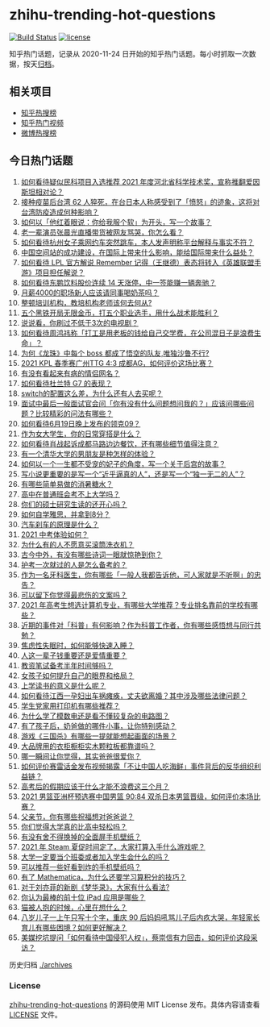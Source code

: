 # zhihu-trending-hot-questions

[![Build Status](https://github.com/justjavac/zhihu-trending-hot-questions/workflows/ci/badge.svg?branch=master)](https://github.com/justjavac/zhihu-trending-hot-questions/actions)
[![license](https://img.shields.io/github/license/justjavac/zhihu-trending-hot-questions)](https://github.com/justjavac/zhihu-trending-hot-questions/blob/master/LICENSE)

知乎热门话题，记录从 2020-11-24 日开始的知乎热门话题。每小时抓取一次数据，按天[归档](./archives)。

## 相关项目

- [知乎热搜榜](https://github.com/justjavac/zhihu-trending-top-search)
- [知乎热门视频](https://github.com/justjavac/zhihu-trending-hot-video)
- [微博热搜榜](https://github.com/justjavac/weibo-trending-hot-search)

## 今日热门话题

<!-- BEGIN -->
<!-- 最后更新时间 Mon Jun 21 2021 02:01:43 GMT+0800 (China Standard Time) -->

1. [如何看待疑似民科项目入选推荐 2021
   年度河北省科学技术奖，宣称推翻爱因斯坦相对论？](https://www.zhihu.com/question/465966475)
2. [接种疫苗后台湾 62
   人猝死，在台日本人称感受到了「愤怒」的迹象，这将对台湾防疫造成何种影响？](https://www.zhihu.com/question/466110239)
3. [如何以「他红着眼说：你给我服个软」为开头，写一个故事？](https://www.zhihu.com/question/460697101)
4. [老一辈演员张晨光直播带货被网友骂哭，你怎么看？](https://www.zhihu.com/question/465922667)
5. [如何看待杭州女子乘网约车突然跳车，本人发声明称平台解释与事实不符？](https://www.zhihu.com/question/465856176)
6. [中国空间站的成功建设，在国际上带来什么影响，能给国际带来什么益处？](https://www.zhihu.com/question/465703732)
7. [如何看待 LPL 官方解说 Remember
   记得（王继德）表态将转入《英雄联盟手游》项目担任解说？](https://www.zhihu.com/question/465610838)
8. [如何看待东鹏饮料股价连续 14 天涨停，中一签能赚一辆奔驰？](https://www.zhihu.com/question/465492977)
9. [月薪4000的职场新人应该请同事喝奶茶吗？](https://www.zhihu.com/question/466090577)
10. [整顿培训机构，教培机构老师该何去何从?](https://www.zhihu.com/question/463008808)
11. [五个黑铁开局无限金币，打五个职业选手，用什么战术能胜利？](https://www.zhihu.com/question/460139174)
12. [说说看，你刷过不低于3次的电视剧？](https://www.zhihu.com/question/457564696)
13. [如何看待周鸿祎称「打工是用老板的钱给自己交学费，在公司混日子是浪费生命」？](https://www.zhihu.com/question/465936066)
14. [为何《龙珠》中每个 boss 都成了悟空的队友,唯独沙鲁不行?](https://www.zhihu.com/question/464605306)
15. [2021 KPL 春季赛广州TTG 4:3
    成都AG，如何评价这场比赛？](https://www.zhihu.com/question/466215624)
16. [有没有看起来有病的情侣网名？](https://www.zhihu.com/question/460193137)
17. [如何看待杜兰特 G7 的表现？](https://www.zhihu.com/question/466100708)
18. [switch的配置这么差，为什么还有人去买呢？](https://www.zhihu.com/question/464901398)
19. [面试中最后一般面试官会问「你有没有什么问题想问我的？」应该问哪些问题？比较精彩的问法有哪些？](https://www.zhihu.com/question/21559274)
20. [如何看待6月19日晚上发布的领克09？](https://www.zhihu.com/question/466043949)
21. [作为女大学生，你的日常穿搭是什么？](https://www.zhihu.com/question/317964300)
22. [如何看待肖战起诉成都马路边边餐饮，还有哪些细节值得注意？](https://www.zhihu.com/question/465777508)
23. [有一个清华大学的男朋友是种怎样的体验？](https://www.zhihu.com/question/30174174)
24. [如何以一个一生都不受宠的妃子的角度，写一个关于后宫的故事？](https://www.zhihu.com/question/459786967)
25. [写小说更重要的是写一个“近乎逼真的人”，还是写一个“独一无二的人”？](https://www.zhihu.com/question/462450168)
26. [有哪些简单易做的消暑糖水？](https://www.zhihu.com/question/20362705)
27. [高中在普通班会考不上大学吗？](https://www.zhihu.com/question/458586665)
28. [你们的硕士研究生读的还开心吗？](https://www.zhihu.com/question/455981846)
29. [如何自学雅思，并拿到8分？](https://www.zhihu.com/question/48493199)
30. [汽车刹车的原理是什么？](https://www.zhihu.com/question/23704461)
31. [2021 中考体验如何？](https://www.zhihu.com/question/463592456)
32. [为什么有的人不愿意买滚筒洗衣机？](https://www.zhihu.com/question/393287010)
33. [古今中外，有没有哪些诗词一眼就惊艳到你？](https://www.zhihu.com/question/465337346)
34. [护考一次就过的人是怎么备考的？](https://www.zhihu.com/question/462889007)
35. [作为一名牙科医生，你有哪些「一般人我都告诉他，可人家就是不听啊」的忠告？](https://www.zhihu.com/question/56477060)
36. [可以留下你觉得最悲伤的文案吗？](https://www.zhihu.com/question/462309130)
37. [2021
    年高考生想选计算机专业，有哪些大学推荐？专业排名靠前的学校有哪些？](https://www.zhihu.com/question/459989965)
38. [近期的事件对「科普」有何影响？作为科普工作者，你有哪些感悟想与同行共勉？](https://www.zhihu.com/question/466136091)
39. [焦虑性失眠时，如何能够快速入睡？](https://www.zhihu.com/question/380959121)
40. [人这一辈子钱重要还是爱情重要？](https://www.zhihu.com/question/465525426)
41. [教资笔试备考半年时间够吗？](https://www.zhihu.com/question/460126171)
42. [女孩子如何提升自己的眼界和格局？](https://www.zhihu.com/question/443769667)
43. [上学读书的意义是什么呢？](https://www.zhihu.com/question/463575351)
44. [如何看待江西一孕妇出车祸瘫痪，丈夫欲离婚？其中涉及哪些法律问题？](https://www.zhihu.com/question/465900205)
45. [学生党家用打印机有哪些推荐？](https://www.zhihu.com/question/265997721)
46. [为什么学了模数电还是看不懂较复杂的电路图？](https://www.zhihu.com/question/432824969)
47. [有了孩子后，奶爸做的哪件小事，让你特别感动？](https://www.zhihu.com/question/464550144)
48. [游戏《三国杀》有哪些一提就能想起画面的场景？](https://www.zhihu.com/question/464961456)
49. [大品牌用的衣柜橱柜实木颗粒板都靠谱吗？](https://www.zhihu.com/question/271313928)
50. [哪一瞬间让你觉得，其实爸爸很爱你？](https://www.zhihu.com/question/465743920)
51. [如何评价赛雷话金发布视频揭露「不让中国人吃海鲜」事件背后的反华组织利益链？](https://www.zhihu.com/question/465827983)
52. [高考后的假期应该干什么才能不浪费这三个月？](https://www.zhihu.com/question/464123456)
53. [2021 男篮亚洲杯预选赛中国男篮 90:84
    双杀日本男篮晋级，如何评价本场比赛？](https://www.zhihu.com/question/465993602)
54. [父亲节，你有哪些祝福想对爸爸说？](https://www.zhihu.com/question/464551221)
55. [你们觉得大学真的比高中轻松吗？](https://www.zhihu.com/question/460551661)
56. [有没有舍不得换掉的全面屏手机壁纸？](https://www.zhihu.com/question/420662927)
57. [2021 年 Steam 夏促时间定了，大家打算入手什么游戏呢？](https://www.zhihu.com/question/456973633)
58. [大学一定要当个班委或者加入学生会什么的吗？](https://www.zhihu.com/question/461953477)
59. [可以推荐一些好看到炸的手机壁纸吗？](https://www.zhihu.com/question/382946508)
60. [有了 Mathematica，为什么还要学习算积分的技巧？](https://www.zhihu.com/question/465906679)
61. [对于刘亦菲的新剧《梦华录》，大家有什么看法?](https://www.zhihu.com/question/463716425)
62. [你认为最棒的前十位 iPad 应用是哪些？](https://www.zhihu.com/question/34453138)
63. [猫被人抱的时候，心里在想什么？](https://www.zhihu.com/question/463390158)
64. [八岁儿子一上午只写十个字，重庆 90
    后妈妈吼骂儿子后内疚大哭，年轻家长育儿有哪些困境？如何更好解决？](https://www.zhihu.com/question/465723069)
65. [美媒挖坑提问「如何看待中国侵犯人权」，蔡崇信有力回击，如何评价这段采访？](https://www.zhihu.com/question/465932695)

<!-- END -->

历史归档 [./archives](./archives)

### License

[zhihu-trending-hot-questions](https://github.com/justjavac/zhihu-trending-hot-questions)
的源码使用 MIT License 发布。具体内容请查看 [LICENSE](./LICENSE) 文件。
